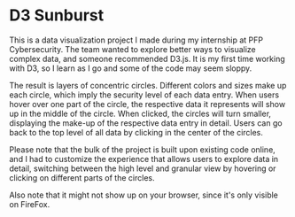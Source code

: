 # D3 Sunburst
This is a data visualization project I made during my internship at PFP Cybersecurity. 
The team wanted to explore better ways to visualize complex data, and someone recommended D3.js.
It is my first time working with D3, so I learn as I go and some of the code may seem sloppy.

The result is layers of concentric circles. 
Different colors and sizes make up each circle, which imply the security level of each data entry.
When users hover over one part of the circle, the respective data it represents will show up in the middle of the circle.
When clicked, the circles will turn smaller, displaying the make-up of the respective data entry in detail.
Users can go back to the top level of all data by clicking in the center of the circles.

Please note that the bulk of the project is built upon existing code online,
and I had to customize the experience that allows users to explore data in detail, switching between the high level and granular view by hovering or clicking on different parts of the circles.

Also note that it might not show up on your browser, since it's only visible on FireFox.
